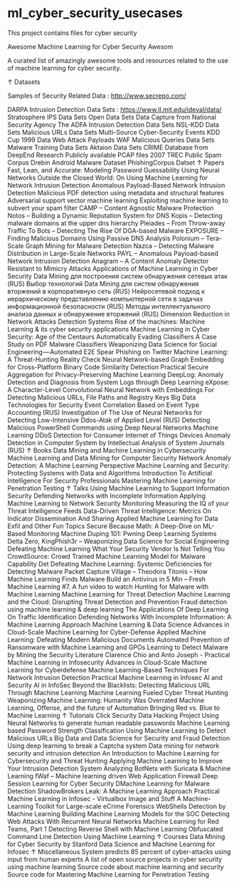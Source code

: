 # ml_cyber_security_usecases
This project contains files for cyber security


Awesome Machine Learning for Cyber Security Awesom


A curated list of amazingly awesome tools and resources related to the use of machine learning for cyber security.

↑ Datasets

Samples of Security Related Data : http://www.secrepo.com/

DARPA Intrusion Detection Data Sets : https://www.ll.mit.edu/ideval/data/
Stratosphere IPS Data Sets
Open Data Sets
Data Capture from National Security Agency
The ADFA Intrusion Detection Data Sets
NSL-KDD Data Sets
Malicious URLs Data Sets
Multi-Source Cyber-Security Events
KDD Cup 1999 Data
Web Attack Payloads
WAF Malicious Queries Data Sets
Malware Training Data Sets
Aktaion Data Sets
CRIME Database from DeepEnd Research
Publicly available PCAP files
2007 TREC Public Spam Corpus
Drebin Android Malware Dataset
PhishingCorpus Datset
↑ Papers
Fast, Lean, and Accurate: Modeling Password Guessability Using Neural Networks
Outside the Closed World: On Using Machine Learning for Network Intrusion Detection
Anomalous Payload-Based Network Intrusion Detection
Malicious PDF detection using metadata and structural features
Adversarial support vector machine learning
Exploiting machine learning to subvert your spam filter
CAMP – Content Agnostic Malware Protection
Notos – Building a Dynamic Reputation System for DNS
Kopis – Detecting malware domains at the upper dns hierarchy
Pleiades – From Throw-away Traffic To Bots – Detecting The Rise Of DGA-based Malware
EXPOSURE – Finding Malicious Domains Using Passive DNS Analysis
Polonium – Tera-Scale Graph Mining for Malware Detection
Nazca – Detecting Malware Distribution in Large-Scale Networks
PAYL – Anomalous Payload-based Network Intrusion Detection
Anagram – A Content Anomaly Detector Resistant to Mimicry Attacks
Applications of Machine Learning in Cyber Security
Data Mining для построения систем обнаружения сетевых атак (RUS)
Выбор технологий Data Mining для систем обнаружения вторжений в корпоративную сеть (RUS)
Нейросетевой подход к иерархическому представлению компьютерной сети в задачах информационной безопасности (RUS)
Методы интеллектуального анализа данных и обнаружение вторжений (RUS)
Dimension Reduction in Network Attacks Detection Systems
Rise of the machines: Machine Learning & its cyber security applications
Machine Learning in Cyber Security: Age of the Centaurs
Automatically Evading Classifiers A Case Study on PDF Malware Classifiers
Weaponizing Data Science for Social Engineering — Automated E2E Spear Phishing on Twitter
Machine Learning: A Threat-Hunting Reality Check
Neural Network-based Graph Embedding for Cross-Platform Binary Code Similarity Detection
Practical Secure Aggregation for Privacy-Preserving Machine Learning
DeepLog: Anomaly Detection and Diagnosis from System Logs through Deep Learning
eXpose: A Character-Level Convolutional Neural Network with Embeddings For Detecting Malicious URLs, File Paths and Registry Keys
Big Data Technologies for Security Event Correlation Based on Event Type Accounting (RUS)
Investigation of The Use of Neural Networks for Detecting Low-Intensive Ddоs-Atak of Applied Level (RUS)
Detecting Malicious PowerShell Commands using Deep Neural Networks
Machine Learning DDoS Detection for Consumer Internet of Things Devices
Anomaly Detection in Computer System by Intellectual Analysis of System Journals (RUS)
↑ Books
Data Mining and Machine Learning in Cybersecurity
Machine Learning and Data Mining for Computer Security
Network Anomaly Detection: A Machine Learning Perspective
Machine Learning and Security: Protecting Systems with Data and Algorithms
Introduction To Artificial Intelligence For Security Professionals
Mastering Machine Learning for Penetration Testing
↑ Talks
Using Machine Learning to Support Information Security
Defending Networks with Incomplete Information
Applying Machine Learning to Network Security Monitoring
Measuring the IQ of your Threat Intelligence Feeds
Data-Driven Threat Intelligence: Metrics On Indicator Dissemination And Sharing
Applied Machine Learning for Data Exfil and Other Fun Topics
Secure Because Math: A Deep-Dive on ML-Based Monitoring
Machine Duping 101: Pwning Deep Learning Systems
Delta Zero, KingPhish3r – Weaponizing Data Science for Social Engineering
Defeating Machine Learning What Your Security Vendor Is Not Telling You
CrowdSource: Crowd Trained Machine Learning Model for Malware Capability Det
Defeating Machine Learning: Systemic Deficiencies for Detecting Malware
Packet Capture Village – Theodora Titonis – How Machine Learning Finds Malware
Build an Antivirus in 5 Min – Fresh Machine Learning #7. A fun video to watch
Hunting for Malware with Machine Learning
Machine Learning for Threat Detection
Machine Learning and the Cloud: Disrupting Threat Detection and Prevention
Fraud detection using machine learning & deep learning
The Applications Of Deep Learning On Traffic Identification
Defending Networks With Incomplete Information: A Machine Learning Approach
Machine Learning & Data Science
Advances in Cloud-Scale Machine Learning for Cyber-Defense
Applied Machine Learning: Defeating Modern Malicious Documents
Automated Prevention of Ransomware with Machine Learning and GPOs
Learning to Detect Malware by Mining the Security Literature
Clarence Chio and Anto Joseph - Practical Machine Learning in Infosecurity
Advances in Cloud-Scale Machine Learning for Cyberdefense
Machine Learning-Based Techniques For Network Intrusion Detection
Practical Machine Learning in Infosec
AI and Security
AI in InfoSec
Beyond the Blacklists: Detecting Malicious URL Through Machine Learning
Machine Learning Fueled Cyber Threat Hunting
Weaponizing Machine Learning: Humanity Was Overrated
Machine Learning, Offense, and the future of Automation
Bringing Red vs. Blue to Machine Learning
↑ Tutorials
Click Security Data Hacking Project
Using Neural Networks to generate human readable passwords
Machine Learning based Password Strength Classification
Using Machine Learning to Detect Malicious URLs
Big Data and Data Science for Security and Fraud Detection
Using deep learning to break a Captcha system
Data mining for network security and intrusion detection
An Introduction to Machine Learning for Cybersecurity and Threat Hunting
Applying Machine Learning to Improve Your Intrusion Detection System
Analyzing BotNets with Suricata & Machine Learning
fWaf – Machine learning driven Web Application Firewall
Deep Session Learning for Cyber Security
DMachine Learning for Malware Detection
ShadowBrokers Leak: A Machine Learning Approach
Practical Machine Learning in Infosec - Virtualbox Image and Stuff
A Machine-Learning Toolkit for Large-scale eCrime Forensics
WebShells Detection by Machine Learning
Building Machine Learning Models for the SOC
Detecting Web Attacks With Recurrent Neural Networks
Machine Learning for Red Teams, Part 1
Detecting Reverse Shell with Machine Learning
Obfuscated Command Line Detection Using Machine Learning
↑ Courses
Data Mining for Cyber Security by Stanford
Data Science and Machine Learning for Infosec
↑ Miscellaneous
System predicts 85 percent of cyber-attacks using input from human experts
A list of open source projects in cyber security using machine learning
Source code about machine learning and security
Source code for Mastering Machine Learning for Penetration Testing
